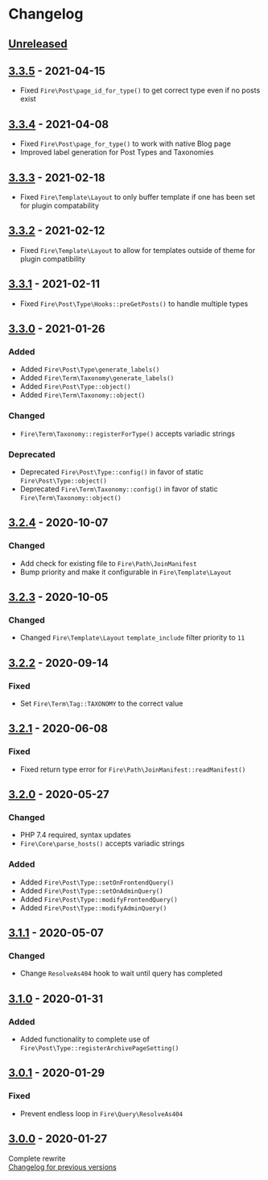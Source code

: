 # Changelog

## [Unreleased][unreleased]

## [3.3.5] - 2021-04-15
- Fixed `Fire\Post\page_id_for_type()` to get correct type even if no posts exist

## [3.3.4] - 2021-04-08
- Fixed `Fire\Post\page_for_type()` to work with native Blog page
- Improved label generation for Post Types and Taxonomies

## [3.3.3] - 2021-02-18
- Fixed `Fire\Template\Layout` to only buffer template if one has been set for plugin compatability

## [3.3.2] - 2021-02-12
- Fixed `Fire\Template\Layout` to allow for templates outside of theme for plugin compatibility

## [3.3.1] - 2021-02-11
- Fixed `Fire\Post\Type\Hooks::preGetPosts()` to handle multiple types

## [3.3.0] - 2021-01-26
### Added
- Added `Fire\Post\Type\generate_labels()`
- Added `Fire\Term\Taxonomy\generate_labels()`
- Added `Fire\Post\Type::object()`
- Added `Fire\Term\Taxonomy::object()`

### Changed
- `Fire\Term\Taxonomy::registerForType()` accepts variadic strings

### Deprecated
- Deprecated `Fire\Post\Type::config()` in favor of static `Fire\Post\Type::object()`
- Deprecated `Fire\Term\Taxonomy::config()` in favor of static `Fire\Term\Taxonomy::object()`

## [3.2.4] - 2020-10-07
### Changed
- Add check for existing file to `Fire\Path\JoinManifest`
- Bump priority and make it configurable in `Fire\Template\Layout`

## [3.2.3] - 2020-10-05
### Changed
- Changed `Fire\Template\Layout` `template_include` filter priority to `11`

## [3.2.2] - 2020-09-14
### Fixed
- Set `Fire\Term\Tag::TAXONOMY` to the correct value

## [3.2.1] - 2020-06-08
### Fixed
- Fixed return type error for `Fire\Path\JoinManifest::readManifest()`

## [3.2.0] - 2020-05-27
### Changed
- PHP 7.4 required, syntax updates
- `Fire\Core\parse_hosts()` accepts variadic strings

### Added
- Added `Fire\Post\Type::setOnFrontendQuery()`
- Added `Fire\Post\Type::setOnAdminQuery()`
- Added `Fire\Post\Type::modifyFrontendQuery()`
- Added `Fire\Post\Type::modifyAdminQuery()`

## [3.1.1] - 2020-05-07
### Changed
- Change `ResolveAs404` hook to wait until query has completed

## [3.1.0] - 2020-01-31
### Added
- Added functionality to complete use of `Fire\Post\Type::registerArchivePageSetting()`

## [3.0.1] - 2020-01-29
### Fixed
- Prevent endless loop in `Fire\Query\ResolveAs404`

## [3.0.0] - 2020-01-27
Complete rewrite  
[Changelog for previous versions](https://github.com/EMRL/fire/blob/2.3.1/CHANGELOG.md)

[unreleased]: https://github.com/emrl/fire/compare/3.3.5...master
[3.3.5]: https://github.com/emrl/fire/compare/3.3.4...3.3.5
[3.3.4]: https://github.com/emrl/fire/compare/3.3.3...3.3.4
[3.3.3]: https://github.com/emrl/fire/compare/3.3.2...3.3.3
[3.3.2]: https://github.com/emrl/fire/compare/3.3.1...3.3.2
[3.3.1]: https://github.com/emrl/fire/compare/3.3.0...3.3.1
[3.3.0]: https://github.com/emrl/fire/compare/3.2.4...3.3.0
[3.2.4]: https://github.com/emrl/fire/compare/3.2.3...3.2.4
[3.2.3]: https://github.com/emrl/fire/compare/3.2.2...3.2.3
[3.2.2]: https://github.com/emrl/fire/compare/3.2.1...3.2.2
[3.2.1]: https://github.com/emrl/fire/compare/3.2.0...3.2.1
[3.2.0]: https://github.com/emrl/fire/compare/3.1.1...3.2.0
[3.1.1]: https://github.com/emrl/fire/compare/3.1.0...3.1.1
[3.1.0]: https://github.com/emrl/fire/compare/3.0.1...3.1.0
[3.0.1]: https://github.com/emrl/fire/compare/3.0.0...3.0.1
[3.0.0]: https://github.com/emrl/fire/compare/2.3.1...3.0.0
